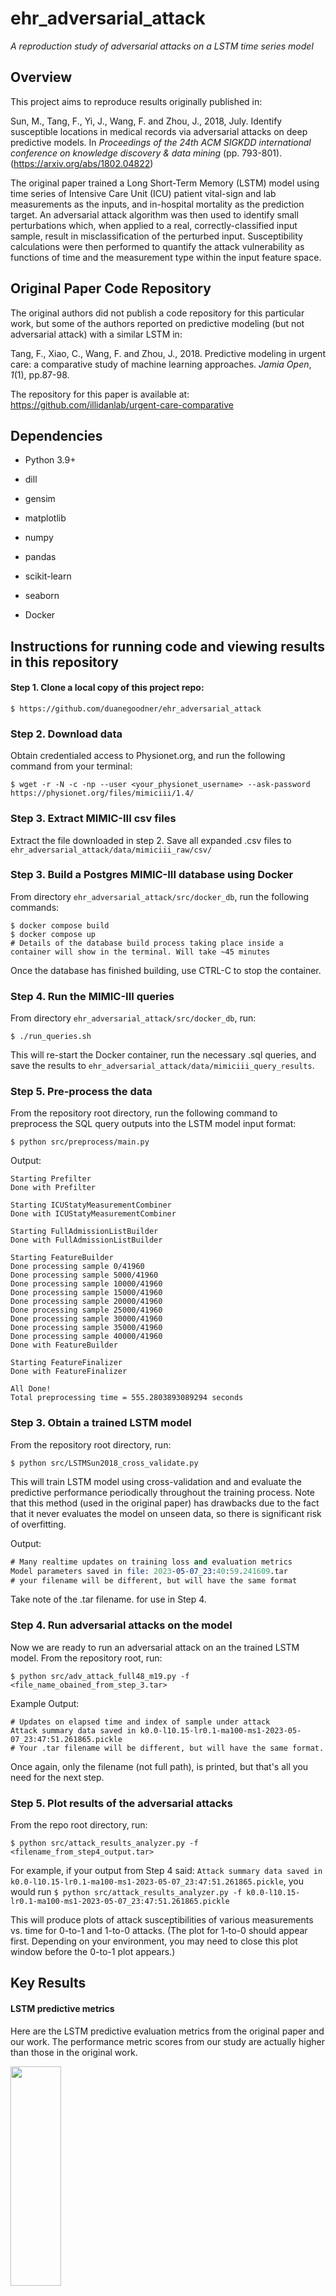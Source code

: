 # ehr_adversarial_attack
*A reproduction study of adversarial attacks on a LSTM time series model*



## Overview

This project aims to reproduce results originally published in:

Sun, M., Tang, F., Yi, J., Wang, F. and Zhou, J., 2018, July. Identify susceptible locations in medical records via adversarial attacks on deep predictive models. In *Proceedings of the 24th ACM SIGKDD international conference on knowledge discovery & data mining* (pp. 793-801).  (https://arxiv.org/abs/1802.04822)

The original paper trained a Long Short-Term Memory (LSTM) model using time series of Intensive Care Unit (ICU) patient vital-sign and lab measurements as the inputs, and in-hospital mortality as the prediction target. An adversarial attack algorithm was then used to identify small perturbations which, when applied to a real, correctly-classified input sample, result in misclassification of the perturbed input. Susceptibility calculations were then performed to quantify the attack vulnerability as functions of time and the measurement type within the input feature space.



## Original Paper Code Repository

The original authors did not publish a code repository for this particular work, but some of the authors reported on predictive modeling (but not adversarial attack) with a similar LSTM in:

Tang, F., Xiao, C., Wang, F. and Zhou, J., 2018. Predictive modeling in urgent care: a comparative study of machine learning approaches. *Jamia Open*, *1*(1), pp.87-98.

The repository for this paper is available at: https://github.com/illidanlab/urgent-care-comparative



## Dependencies

* Python 3.9+

* dill

* gensim

* matplotlib

* numpy

* pandas

* scikit-learn

* seaborn

* Docker

  

## Instructions for running code and viewing results in this repository

#### Step 1. Clone a local copy of this project repo:

```
$ https://github.com/duanegoodner/ehr_adversarial_attack
```



### **Step 2. Download data**

Obtain credentialed access to Physionet.org, and run the following command from your terminal:

```
$ wget -r -N -c -np --user <your_physionet_username> --ask-password https://physionet.org/files/mimiciii/1.4/
```



### Step 3. Extract MIMIC-III csv files

Extract the file downloaded in step 2. Save all expanded .csv files to `ehr_adversarial_attack/data/mimiciii_raw/csv/`



### Step 3.  Build a Postgres MIMIC-III database using Docker

From directory `ehr_adversarial_attack/src/docker_db`, run the following commands:

```
$ docker compose build
$ docker compose up
# Details of the database build process taking place inside a container will show in the terminal. Will take ~45 minutes
```

Once the database has finished building, use CTRL-C to stop the container.



### Step 4. Run the MIMIC-III queries

From directory `ehr_adversarial_attack/src/docker_db`, run:

```
$ ./run_queries.sh
```

 This will re-start the Docker container, run the necessary .sql queries, and save the results to `ehr_adversarial_attack/data/mimiciii_query_results`.



### Step 5. Pre-process the data

From the repository root directory, run the following command to preprocess the SQL query outputs into the LSTM model input format:

```
$ python src/preprocess/main.py
```

Output:

```shell
Starting Prefilter
Done with Prefilter

Starting ICUStatyMeasurementCombiner
Done with ICUStatyMeasurementCombiner

Starting FullAdmissionListBuilder
Done with FullAdmissionListBuilder

Starting FeatureBuilder
Done processing sample 0/41960
Done processing sample 5000/41960
Done processing sample 10000/41960
Done processing sample 15000/41960
Done processing sample 20000/41960
Done processing sample 25000/41960
Done processing sample 30000/41960
Done processing sample 35000/41960
Done processing sample 40000/41960
Done with FeatureBuilder

Starting FeatureFinalizer
Done with FeatureFinalizer

All Done!
Total preprocessing time = 555.2803893089294 seconds

```



### Step 3. Obtain a trained LSTM model

From the repository root directory, run:

```
$ python src/LSTMSun2018_cross_validate.py
```

This will train LSTM model using cross-validation and and evaluate the predictive performance periodically throughout the training process. Note that this method (used in the original paper) has drawbacks due to the fact that it never evaluates the model on unseen data, so there is significant risk of overfitting.

Output:

```ll
# Many realtime updates on training loss and evaluation metrics
Model parameters saved in file: 2023-05-07_23:40:59.241609.tar
# your filename will be different, but will have the same format
```

Take note of the .tar filename. for use in Step 4.



### Step 4. Run adversarial attacks on the model

Now we are ready to run an adversarial attack on an the trained LSTM model. From the repository root, run:

```
$ python src/adv_attack_full48_m19.py -f <file_name_obained_from_step_3.tar>
```

Example Output:

```
# Updates on elapsed time and index of sample under attack
Attack summary data saved in k0.0-l10.15-lr0.1-ma100-ms1-2023-05-07_23:47:51.261865.pickle
# Your .tar filename will be different, but will have the same format.
```

Once again, only the filename (not full path), is printed, but that's all you need for the next step.



### Step 5. Plot results of the adversarial attacks

From the repo root directory, run:

```
$ python src/attack_results_analyzer.py -f <filename_from_step4_output.tar>
```

For example, if your output from Step 4 said: `Attack summary data saved in k0.0-l10.15-lr0.1-ma100-ms1-2023-05-07_23:47:51.261865.pickle`, you would run `$ python src/attack_results_analyzer.py -f k0.0-l10.15-lr0.1-ma100-ms1-2023-05-07_23:47:51.261865.pickle `

This will produce plots of attack susceptibilities of various measurements vs. time for 0-to-1 and 1-to-0 attacks.  (The plot for 1-to-0 should appear first. Depending on your environment, you may need to close this plot window before the 0-to-1 plot appears.)



## Key Results

#### LSTM predictive metrics

Here are the LSTM predictive evaluation metrics from the original paper and our work. The performance metric scores from our study are actually higher than those in the original work.

<img src="https://github.com/duanegoodner/ehr_adversarial_attack/blob/main/data/images/LStM_predictive_metrics.png"  width="40%" height="30%">



#### Adversarial attack susceptibility vs. measurement parameter

The table below indicates that in our study, we were unable to reproduce the attack susceptibilities reported in the original paper.

![](https://github.com/duanegoodner/ehr_adversarial_attack/blob/main/data/images/Table.png)



#### Adversarial attack susceptibility vs measurement time

These below plots also do NOT show the increase in susceptibility at later measurement times that were reported in the original paper.

![](https://github.com/duanegoodner/ehr_adversarial_attack/blob/main/data/images/plots.png)



